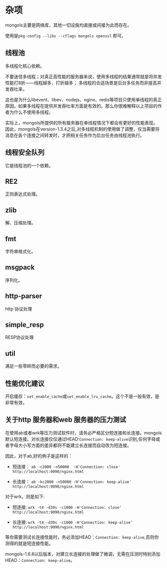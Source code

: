 # 杂项

mongols主要是网络库，其他一切设施均直接或间接为此而存在。

使用是`pkg-config --libs --cflags mongols openssl` 即可。

## 线程池

多线程化核心依赖。

不要迷信多线程；对真正高性能的服务器来说，使用多线程的结果通常就是将并发性能打8折——线程越多，打折越多；
多线程的合适场景是后台多任务而非提高并发吞吐率。

这也是为什么libevent、libev、nodejs、nginx、redis等项目只使用单线程的真正原因。如果多线程在提供并发吞吐率方面是有效的，那么你很难解释以上项目的作者为什么不使用多线程。

实际上，mongols所提供的所有服务器在单线程情况下都会有更好的性能表现。因此，mongols在version-1.3.4之后,对多线程机制的使用做了调整，仅当需要将消息在各个连接之间转发时，才把相关任务作为后台任务由线程池执行。

## 线程安全队列

它是线程池的一个依赖。

## RE2

正则表达式处理。

## zlib

解、压缩处理。

## fmt

字符串格式化。

## msgpack

序列化。

## http-parser

http 协议处理

## simple_resp

RESP协议处理

## util

满足一些零碎而必要的需求。

## 性能优化建议

开启缓存：`set_enable_cache`或`set_enable_lru_cache`。这个不是一般有效，是非常有效。

## 关于http 服务器和web 服务器的压力测试

在使用ab或者wrk等压力测试软件时，请务必严格区分短连接和长连接。mongols默认短连接。对长连接仅仅通过HEAD:`Connection: keep-alive`识别,任何字母或者字母大小写方面的差异都将不能建立长连接而自动改为短连接。

因此，对于ab,好的例子是这样的：

- 短连接： `ab -c2000 -n50000  -H'Connection: close' http://localhost:9090/nginx.html`

- 长连接： `ab -kc2000 -n50000 -H'Connection: keep-alive' http://localhost:9090/nginx.html`

对于wrk，则是如下:

- 短连接: `wrk -t4 -d30s -c1000 -H'Connection: close'  http://localhost:9090/nginx.html`

- 长连接: `wrk -t4 -d30s -c1000 -H'Connection: keep-alive' http://localhost:9090/nginx.html`

等你需要测试长连接性能时，务必添加HEAD：`Connection: keep-alive`,否则你测得的就是短连接性能。

mongols-1.6.8以后版本，对建立长连接的处理做了微调，无需在压测时特别添加HEAD：`Connection: keep-alive`。